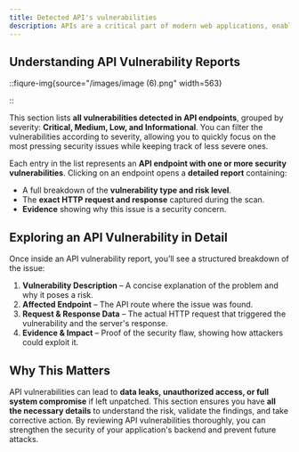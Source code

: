 ```yaml
---
title: Detected API's vulnerabilities
description: APIs are a critical part of modern web applications, enabling communication between different services and components. However, they also introduce security risks if not properly secured. The <strong>Detected API Vulnerabilities</strong> section in Zerothreat provides a clear breakdown of all security issues found in API endpoints, helping you identify and fix potential threats before attackers exploit them.
---
```


## Understanding API Vulnerability Reports

::fiqure-img{source="/images/image (6).png" width=563}

<!-- <img src="/images/image (6).png" alt="" width="563"> -->

::

This section lists **all vulnerabilities detected in API endpoints**, grouped by severity: **Critical, Medium, Low, and Informational**. You can filter the vulnerabilities according to severity, allowing you to quickly focus on the most pressing security issues while keeping track of less severe ones.

Each entry in the list represents an **API endpoint with one or more security vulnerabilities**. Clicking on an endpoint opens a **detailed report** containing:

- A full breakdown of the **vulnerability type and risk level**.
- The **exact HTTP request and response** captured during the scan.
- **Evidence** showing why this issue is a security concern.

## Exploring an API Vulnerability in Detail

Once inside an API vulnerability report, you’ll see a structured breakdown of the issue:

1. **Vulnerability Description** – A concise explanation of the problem and why it poses a risk.
2. **Affected Endpoint** – The API route where the issue was found.
3. **Request & Response Data** – The actual HTTP request that triggered the vulnerability and the server's response.
4. **Evidence & Impact** – Proof of the security flaw, showing how attackers could exploit it.

## Why This Matters

API vulnerabilities can lead to **data leaks, unauthorized access, or full system compromise** if left unpatched. This section ensures you have **all the necessary details** to understand the risk, validate the findings, and take corrective action. By reviewing API vulnerabilities thoroughly, you can strengthen the security of your application's backend and prevent future attacks.
